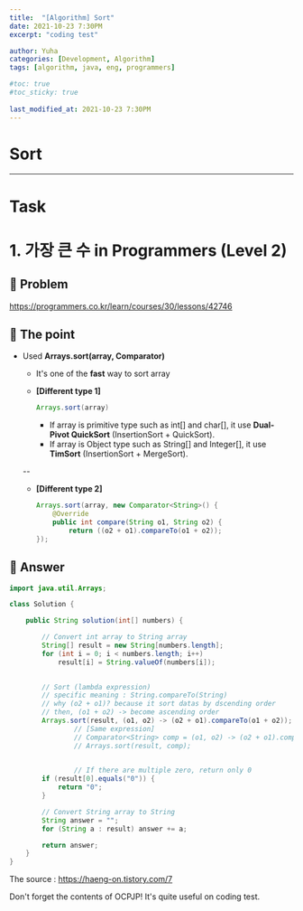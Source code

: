 ```yaml
---
title:  "[Algorithm] Sort"
date: 2021-10-23 7:30PM
excerpt: "coding test"

author: Yuha
categories: [Development, Algorithm]
tags: [algorithm, java, eng, programmers]

#toc: true
#toc_sticky: true
 
last_modified_at: 2021-10-23 7:30PM
---
```

# Sort
---

# Task
# 1. 가장 큰 수 in Programmers (Level 2)
## 📌 Problem
<https://programmers.co.kr/learn/courses/30/lessons/42746>

## 📌 The point
- Used **Arrays.sort(array, Comparator<E>)**
    - It's one of the **fast** way to sort array

    - **[Different type 1]**

        ```java
        Arrays.sort(array)
        ```

        - If array is primitive type such as int[] and char[], it use **Dual-Pivot QuickSort** (InsertionSort + QuickSort).
        - If array is Object type such as String[] and Integer[], it use **TimSort** (InsertionSort + MergeSort).

    --


    - **[Different type 2]**  
        ```java
        Arrays.sort(array, new Comparator<String>() {
            @Override
            public int compare(String o1, String o2) {
                return ((o2 + o1).compareTo(o1 + o2));
        });
        ```

## 📌 Answer
```java
import java.util.Arrays;

class Solution {

	public String solution(int[] numbers) {

		// Convert int array to String array
		String[] result = new String[numbers.length];
		for (int i = 0; i < numbers.length; i++)
			result[i] = String.valueOf(numbers[i]);
		

		// Sort (lambda expression)
        // specific meaning : String.compareTo(String)
        // why (o2 + o1)? because it sort datas by dscending order
        // then, (o1 + o2) -> become ascending order
		Arrays.sort(result, (o1, o2) -> (o2 + o1).compareTo(o1 + o2));
                // [Same expression]
                // Comparator<String> comp = (o1, o2) -> (o2 + o1).compareTo(o1 + o2);
                // Arrays.sort(result, comp);

		
                // If there are multiple zero, return only 0
		if (result[0].equals("0")) {
			return "0";
		}

        // Convert String array to String
		String answer = "";
		for (String a : result) answer += a;

		return answer;
	}
}
```
The source : <https://haeng-on.tistory.com/7>

Don't forget the contents of OCPJP!
It's quite useful on coding test.